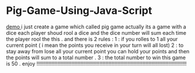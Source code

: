 # Pig-Game-Using-Java-Script
<a href="https://afarinreshpardaz.netlify.app/">
  demo 
</a>  
i just create a game 
which called pig game 
actually its a game with a dice
each player shoud rool a dice and
the dice number will sum each time 
the player rool the this . 
and there is 2 rules : 
1 : if you rolles to 1 all your current point ( i mean the points you receive in your turn will all lost) 
2 : to stay away from lose all your current point you can hold your points and then the points will sum to a total number . 
3 : the total number to win this game is 50 . 
enjoy !!!!!!!!!!!!!!!!!!!!!!!!!!!!!!!!!!!!!!!!!!!!!!!!!!!!!!!!!!!!!!!!!!!!!!!!!!!!!!!!!!!!!!!!!!!!!!!!!!!!!!
